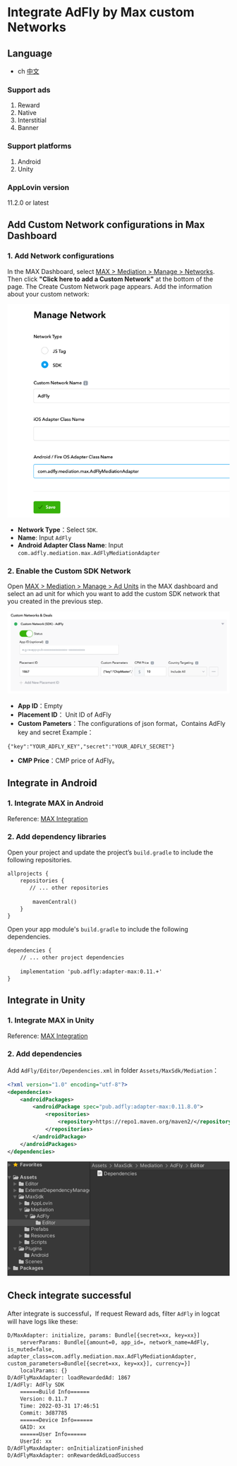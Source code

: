 # Integrate AdFly by Max custom Networks

## Language
* ch [中文](chinese.md)

### Support ads
1. Reward
2. Native
3. Interstitial
4. Banner

### Support platforms
1. Android
2. Unity

### AppLovin version
11.2.0 or latest

## Add Custom Network configurations in Max Dashboard

### 1. Add Network configurations
In the MAX Dashboard, select [MAX > Mediation > Manage > Networks](https://dash.applovin.com/o/mediation/networks/). Then click **"Click here to add a Custom Network"** at the bottom of the page. The Create Custom Network page appears. Add the information about your custom network:

![](1.png)

- **Network Type**：Select `SDK`.
- **Name**: Input `AdFly`
- **Android Adapter Class Name**: Input `com.adfly.mediation.max.AdFlyMediationAdapter`

### 2. Enable the Custom SDK Network
Open [MAX > Mediation > Manage > Ad Units](https://dash.applovin.com/o/mediation/ad_units/) in the MAX dashboard and select an ad unit for which you want to add the custom SDK network that you created in the previous step.

![](2.png)

- **App ID**：Empty
- **Placement ID**： Unit ID of AdFly
- **Custom Pameters**：The configurations of json format，Contains AdFly  key and secret
Example：

```
{"key":"YOUR_ADFLY_KEY","secret":"YOUR_ADFLY_SECRET"}
```

- **CMP Price**：CMP price of AdFly。

## Integrate in Android

### 1. Integrate MAX in Android
Reference: [MAX Integration](https://dash.applovin.com/documentation/mediation/android/getting-started/integration)

### 2. Add dependency libraries
Open your project and update the project’s `build.gradle` to include the following repositories.

```
allprojects {
    repositories {
       // ... other repositories

        mavenCentral()
    }
}
```

Open your app module's `build.gradle` to include the following dependencies.

```
dependencies {
    // ... other project dependencies

    implementation 'pub.adfly:adapter-max:0.11.+'
}
```

## Integrate in Unity

### 1. Integrate MAX in Unity
Reference: [MAX Integration](https://dash.applovin.com/documentation/mediation/unity/getting-started/integration)

### 2. Add dependencies
Add `AdFly/Editor/Dependencies.xml` in folder `Assets/MaxSdk/Mediation`：

```xml
<?xml version="1.0" encoding="utf-8"?>
<dependencies>
    <androidPackages>
        <androidPackage spec="pub.adfly:adapter-max:0.11.8.0">
            <repositories>
                <repository>https://repo1.maven.org/maven2/</repository>
            </repositories>
        </androidPackage>
    </androidPackages>
</dependencies>
```

![](3.png)


## Check integrate successful

After integrate is successful，If request Reward ads, filter  `AdFly` in logcat will have logs like these:

```
D/MaxAdapter: initialize, params: Bundle[{secret=xx, key=xx}]
    serverParams: Bundle[{amount=0, app_id=, network_name=AdFly, is_muted=false, adapter_class=com.adfly.mediation.max.AdFlyMediationAdapter, custom_parameters=Bundle[{secret=xx, key=xx}], currency=}]
    localParams: {}
D/AdFlyMaxAdapter: loadRewardedAd: 1867
I/AdFly: AdFly SDK
    ======Build Info======
    Version: 0.11.7
    Time: 2022-03-31 17:46:51
    Commit: 3d87785
    ======Device Info======
    GAID: xx
    ======User Info======
    UserId: xx
D/AdFlyMaxAdapter: onInitializationFinished
D/AdFlyMaxAdapter: onRewardedAdLoadSuccess
```
